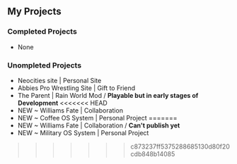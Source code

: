## My Projects

### Completed Projects
 * None

 ### Unompleted Projects
 * Neocities site               | Personal Site
 * Abbies Pro Wrestling Site    | Gift to Friend
 * The Parent                   | Rain World Mod / **Playable but in early stages of Development**
<<<<<<< HEAD
 * NEW ~ Williams Fate          | Collaboration
 * NEW ~ Coffee OS System       | Personal Project
=======
 * NEW ~ Williams Fate          | Collaboration / **Can't publish yet**
 * NEW ~ Military OS System     | Personal Project
>>>>>>> c873237ff5375288685130d80f20cdb848b14085
